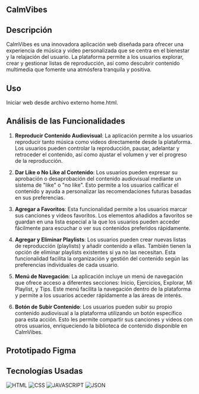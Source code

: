 ## CalmVibes
## Descripción
CalmVibes es una innovadora aplicación web diseñada para ofrecer una experiencia de música y video personalizada que se centra en el bienestar y la relajación del usuario. La plataforma permite a los usuarios explorar, crear y gestionar listas de reproducción, así como descubrir contenido multimedia que fomente una atmósfera tranquila y positiva.

## Uso
Iniciar web desde archivo externo home.html.

## Análisis de las Funcionalidades

1. **Reproducir Contenido Audiovisual**:
   La aplicación permite a los usuarios reproducir tanto música como videos directamente desde la plataforma. Los usuarios pueden controlar la reproducción, pausar, adelantar y retroceder el contenido, así como ajustar el volumen y ver el progreso de la reproducción.

2. **Dar Like o No Like al Contenido**:
   Los usuarios pueden expresar su aprobación o desaprobación del contenido audiovisual mediante un sistema de "like" o "no like". Esto permite a los usuarios calificar el contenido y ayuda a personalizar las recomendaciones futuras basadas en sus preferencias.

3. **Agregar a Favoritos**:
   Esta funcionalidad permite a los usuarios marcar sus canciones y videos favoritos. Los elementos añadidos a favoritos se guardan en una lista especial a la que los usuarios pueden acceder fácilmente para escuchar o ver sus contenidos preferidos rápidamente.

4. **Agregar y Eliminar Playlists**:
   Los usuarios pueden crear nuevas listas de reproducción (playlists) y añadir contenido a ellas. También tienen la opción de eliminar playlists existentes si ya no las necesitan. Esta funcionalidad facilita la organización y gestión del contenido según las preferencias individuales de cada usuario.

5. **Menú de Navegación**:
   La aplicación incluye un menú de navegación que ofrece acceso a diferentes secciones: Inicio, Ejercicios, Explorar, Mi Playlist, y Tips. Este menú facilita la navegación dentro de la plataforma y permite a los usuarios acceder rápidamente a las áreas de interés.

6. **Botón de Subir Contenido**:
   Los usuarios pueden subir su propio contenido audiovisual a la plataforma utilizando un botón específico para esta acción. Esto les permite compartir sus canciones y videos con otros usuarios, enriqueciendo la biblioteca de contenido disponible en CalmVibes.

## Prototipado Figma

## Tecnologías Usadas
![HTML](https://img.shields.io/badge/HTML-orange?logo=html5&logoColor=white&color=orange)
![CSS](https://img.shields.io/badge/CSS-blue?logo=css3&logoColor=white&color=blue)
![JAVASCRIPT](https://img.shields.io/badge/JavaScript-black?logo=javascript&logoColor=black&color=yellow)
![JSON](https://img.shields.io/badge/JSON-black?logo=json&logoColor=white&color=black)

